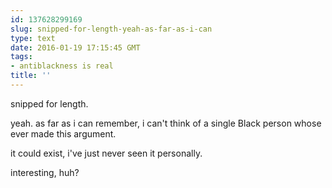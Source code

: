 ```yaml
---
id: 137628299169
slug: snipped-for-length-yeah-as-far-as-i-can
type: text
date: 2016-01-19 17:15:45 GMT
tags:
- antiblackness is real
title: ''
---
```

snipped for length.

yeah. as far as i can remember, i can't think of a single Black person whose ever made this argument.

it could exist, i've just never seen it personally.

interesting, huh?